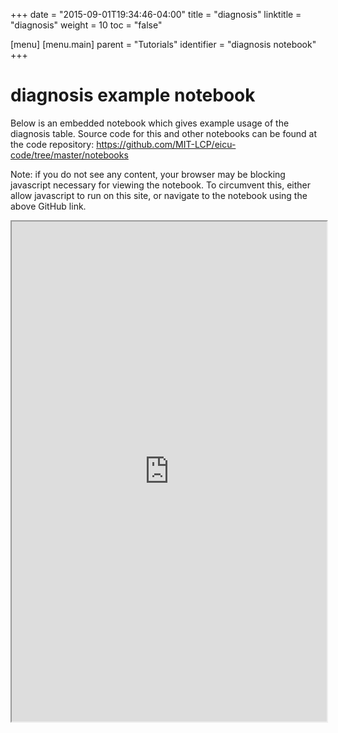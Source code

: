 +++
date = "2015-09-01T19:34:46-04:00"
title = "diagnosis"
linktitle = "diagnosis"
weight = 10
toc = "false"

[menu]
  [menu.main]
    parent = "Tutorials"
    identifier = "diagnosis notebook"
+++

# diagnosis example notebook

Below is an embedded notebook which gives example usage of the diagnosis table.
Source code for this and other notebooks can be found at the code repository:
https://github.com/MIT-LCP/eicu-code/tree/master/notebooks

Note: if you do not see any content, your browser may be blocking javascript necessary for viewing the notebook. To circumvent this, either allow javascript to run on this site, or navigate to the notebook using the above GitHub link.

<iframe src="http://nbviewer.jupyter.org/github/MIT-LCP/eicu-code/blob/master/notebooks/diagnosis.ipynb" width="100%" height="800" scrolling="yes"></iframe>
